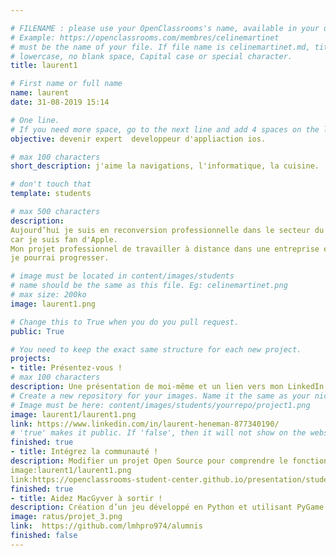 ```yaml
---

# FILENAME : please use your OpenClassrooms's name, available in your url.
# Example: https://openclassrooms.com/membres/celinemartinet
# must be the name of your file. If file name is celinemartinet.md, title is celinemartinet.
# lowercase, no blank space, Capital case or special character.
title: laurent1

# First name or full name
name: laurent
date: 31-08-2019 15:14

# One line.
# If you need more space, go to the next line and add 4 spaces on the left, as in 'description'.
objective: devenir expert  developpeur d'appliaction ios.

# max 100 characters
short_description: j'aime la navigations, l'informatique, la cuisine.

# don't touch that
template: students

# max 500 characters
description:
Aujourd’hui je suis en reconversion professionnelle dans le secteur du numérique en tant que développeur iOS
car je suis fan d'Apple.
Mon projet professionnel de travailler à distance dans une entreprise éditrice de logicielle dans laquelle
je pourrai progresser.

# image must be located in content/images/students
# name should be the same as this file. Eg: celinemartinet.png
# max size: 200ko
image: laurent1.png

# Change this to True when you do you pull request.
public: True

# You need to keep the exact same structure for each new project.
projects:
- title: Présentez-vous !
# max 100 characters
description: Une présentation de moi-même et un lien vers mon LinkedIn.
# Create a new repository for your images. Name it the same as your nickname and profile picture.
# Image must be here: content/images/students/yourrepo/project1.png
image: laurent1/laurent1.png
link: https://www.linkedin.com/in/laurent-heneman-877340190/
# 'true' makes it public. If 'false', then it will not show on the website.
finished: true
- title: Intégrez la communauté !
description: Modifier un projet Open Source pour comprendre le fonctionnement de Git, de Github et des pull requests.
image:laurent1/laurent1.png
link:https://openclassrooms-student-center.github.io/presentation/students/lauren1.html
finished: true
- title: Aidez MacGyver à sortir !
description: Création d’un jeu développé en Python et utilisant PyGame.
image: ratus/projet_3.png
link:  https://github.com/lmhpro974/alumnis
finished: false
---
```

